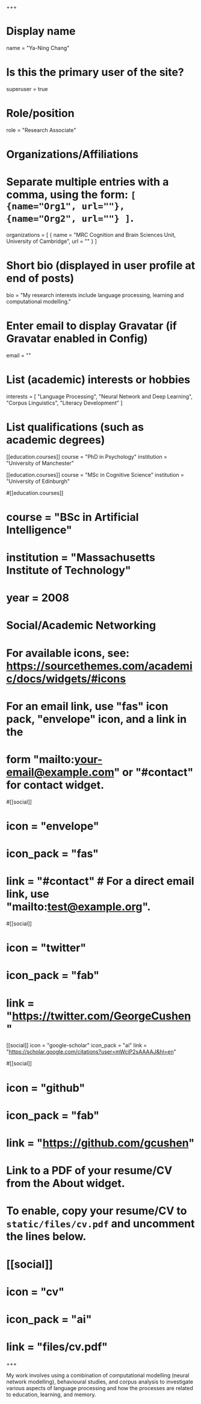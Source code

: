 +++
# Display name
name = "Ya-Ning Chang"

# Is this the primary user of the site?
superuser = true

# Role/position
role = "Research Associate"

# Organizations/Affiliations
#   Separate multiple entries with a comma, using the form: `[ {name="Org1", url=""}, {name="Org2", url=""} ]`.
organizations = [ { name = "MRC Cognition and Brain Sciences Unit, University of Cambridge", url = "" } ]

# Short bio (displayed in user profile at end of posts)
bio = "My research interests include language processing, learning and computational modelling."

# Enter email to display Gravatar (if Gravatar enabled in Config)
email = ""

# List (academic) interests or hobbies
interests = [
  "Language Processing",
  "Neural Network and Deep Learning",
  "Corpus Linguistics",
  "Literacy Development"
]

# List qualifications (such as academic degrees)
[[education.courses]]
  course = "PhD in Psychology"
  institution = "University of Manchester"

[[education.courses]]
  course = "MSc in Cognitive Science"
  institution = "University of Edinburgh"

#[[education.courses]]
#  course = "BSc in Artificial Intelligence"
#  institution = "Massachusetts Institute of Technology"
#  year = 2008

# Social/Academic Networking
# For available icons, see: https://sourcethemes.com/academic/docs/widgets/#icons
#   For an email link, use "fas" icon pack, "envelope" icon, and a link in the
#   form "mailto:your-email@example.com" or "#contact" for contact widget.

#[[social]]
#  icon = "envelope"
#  icon_pack = "fas"
#  link = "#contact"  # For a direct email link, use "mailto:test@example.org".

#[[social]]
#  icon = "twitter"
#  icon_pack = "fab"
#  link = "https://twitter.com/GeorgeCushen"

[[social]]
  icon = "google-scholar"
  icon_pack = "ai"
  link = "https://scholar.google.com/citations?user=mWciP2sAAAAJ&hl=en"

#[[social]]
#  icon = "github"
#  icon_pack = "fab"
#  link = "https://github.com/gcushen"

# Link to a PDF of your resume/CV from the About widget.
# To enable, copy your resume/CV to `static/files/cv.pdf` and uncomment the lines below.
# [[social]]
#   icon = "cv"
#   icon_pack = "ai"
#   link = "files/cv.pdf"

+++

My work involves using a combination of computational modelling (neural network modelling), behavioural studies, and corpus analysis to investigate various aspects of language processing and how the processes are related to education, learning, and memory. 

